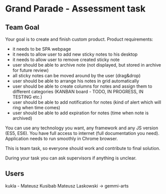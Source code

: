 # Grand Parade - Assessment task

## Team Goal

Your goal is to create and finish custom product. Product requirements:

- it needs to be SPA webpage
- it needs to allow user to add new sticky notes to his desktop
- it needs to allow user to remove created sticky note
- user should be able to archive note (not displayed, but stored in archive for future review)
- all sticky notes can be moved around by the user (drag&drop)
- user should be able to arrange his notes in grid automatically
- user should be able to create columns for notes and assign them to different categories (KANBAN board - TODO, IN PROGRESS, IN TESTING etc.)
- user should be able to add notification for notes (kind of alert which will ring when time comes)
- user should be able to add expiration for notes (time when note is archived)

You can use any technology you want, any framework and any JS version (ES5, ES6). You have full access to internet (full documentation you need). Application needs to run smoothly in Chrome browser.

This is team task, so everyone should work and contribute to final solution.

During your task you can ask supervisors if anything is unclear.

## Users

kukla - Mateusz Kusibab
Mateusz Laskowski -> gemmi-arts

